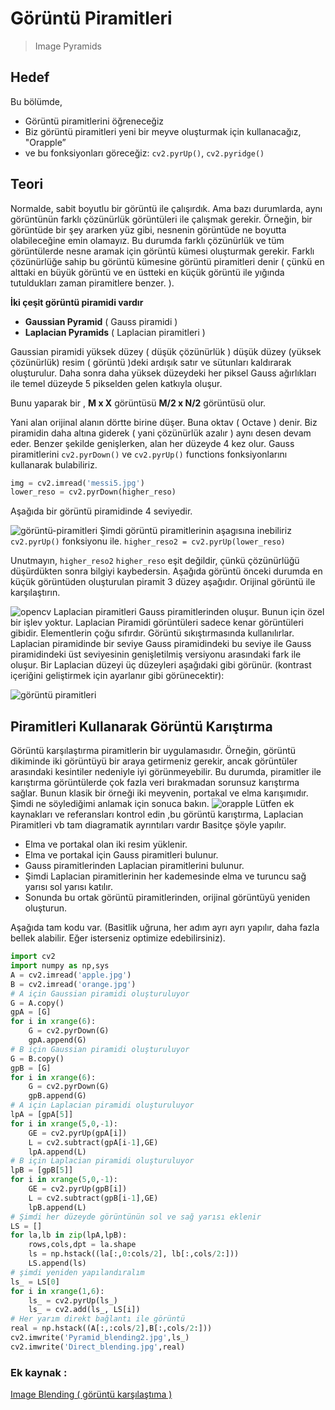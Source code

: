 # Görüntü Piramitleri

> Image Pyramids

## Hedef

Bu bölümde,
- Görüntü piramitlerini öğreneceğiz
- Biz görüntü piramitleri yeni bir meyve oluşturmak için kullanacağız, "Orapple”
- ve bu fonksiyonları göreceğiz: `cv2.pyrUp()`, `cv2.pyridge()`

## Teori

Normalde, sabit boyutlu bir görüntü ile çalışırdık. Ama bazı durumlarda, aynı görüntünün farklı çözünürlük görüntüleri ile çalışmak gerekir. Örneğin, bir görüntüde bir şey ararken yüz gibi, nesnenin görüntüde ne boyutta olabileceğine emin olamayız. Bu durumda farklı çözünürlük ve tüm görüntülerde nesne aramak için görüntü kümesi oluşturmak gerekir. Farklı çözünürlüğe sahip bu görüntü kümesine görüntü piramitleri denir  ( çünkü en alttaki en büyük görüntü ve en üstteki en küçük görüntü ile yığında tutuldukları zaman piramitlere benzer. ).

**İki çeşit görüntü piramidi vardır**
- **Gaussian Pyramid** ( Gauss piramidi )
- **Laplacian Pyramids** ( Laplacian piramitleri )

Gaussian piramidi yüksek düzey ( düşük çözünürlük )  düşük düzey (yüksek çözünürlük) resim ( görüntü )deki ardışık satır ve sütunları kaldırarak oluşturulur. Daha sonra daha yüksek düzeydeki her piksel Gauss ağırlıkları ile temel düzeyde 5 pikselden gelen katkıyla oluşur.

Bunu yaparak bir , **M x X** görüntüsü **M/2 x N/2** görüntüsü olur.

Yani alan orijinal alanın dörtte birine düşer. Buna oktav ( Octave ) denir. Biz piramidin daha altına giderek ( yani çözünürlük azalır ) aynı desen devam eder. Benzer şekilde genişlerken, alan her düzeyde 4 kez olur. Gauss piramitlerini `cv2.pyrDown()` ve `cv2.pyrUp()` functions  fonksiyonlarını kullanarak bulabiliriz.

```python
img = cv2.imread('messi5.jpg')
lower_reso = cv2.pyrDown(higher_reso)
```
Aşağıda bir görüntü piramidinde 4 seviyedir.

![görüntü-piramitleri](https://www.coogger.com/media/images/opencv_messi.jpg?style=center)
Şimdi görüntü piramitlerinin aşagısına inebiliriz `cv2.pyrUp()`  fonksiyonu ile.
`higher_reso2 = cv2.pyrUp(lower_reso)`

Unutmayın, `higher_reso2` `higher_reso` eşit değildir, çünkü çözünürlüğü düşürdükten sonra bilgiyi kaybedersin. Aşağıda görüntü önceki durumda en küçük görüntüden oluşturulan piramit 3 düzey aşağıdır. Orijinal görüntü ile karşılaştırın.

![opencv](https://opencv-python-tutroals.readthedocs.io/en/latest/_images/messiup.jpg?style=center)
Laplacian piramitleri Gauss piramitlerinden oluşur. Bunun için özel bir işlev yoktur. Laplacian Piramidi görüntüleri sadece kenar görüntüleri gibidir. Elementlerin çoğu sıfırdır. Görüntü sıkıştırmasında kullanılırlar. Laplacian piramidinde bir seviye Gauss piramidindeki bu seviye ile Gauss piramidindeki üst seviyesinin genişletilmiş versiyonu arasındaki fark ile oluşur. Bir Laplacian düzeyi üç düzeyleri aşağıdaki gibi görünür. (kontrast içeriğini geliştirmek için ayarlanır gibi görünecektir):

![görüntü piramitleri](https://opencv-python-tutroals.readthedocs.io/en/latest/_images/lap.jpg?style=center)

## Piramitleri Kullanarak Görüntü Karıştırma

Görüntü karşılaştırma piramitlerin bir uygulamasıdır. Örneğin, görüntü dikiminde iki görüntüyü bir araya getirmeniz gerekir, ancak görüntüler arasındaki kesintiler nedeniyle iyi görünmeyebilir. Bu durumda, piramitler ile karıştırma görüntülerde çok fazla veri bırakmadan sorunsuz karıştırma sağlar. Bunun klasik bir örneği iki meyvenin, portakal ve elma karışımıdır. Şimdi ne söylediğimi anlamak için sonuca bakın.
![orapple](https://opencv-python-tutroals.readthedocs.io/en/latest/_images/orapple.jpg?style=center)
Lütfen ek kaynakları ve referansları kontrol edin ,bu görüntü karıştırma, Laplacian Piramitleri vb tam diagramatik ayrıntıları vardır Basitçe şöyle yapılır.

- Elma ve portakal olan iki resim yüklenir.
- Elma ve portakal için Gauss piramitleri bulunur.
- Gauss piramitlerinden Laplacian piramitlerini bulunur.
- Şimdi Laplacian piramitlerinin her kademesinde elma ve turuncu sağ yarısı sol yarısı katılır.
- Sonunda bu ortak görüntü piramitlerinden, orijinal görüntüyü yeniden oluşturun.

Aşağıda tam kodu var. (Basitlik uğruna, her adım ayrı ayrı yapılır, daha fazla bellek alabilir. Eğer isterseniz optimize edebilirsiniz).

```python
import cv2
import numpy as np,sys
A = cv2.imread('apple.jpg')
B = cv2.imread('orange.jpg')
# A için Gaussian piramidi oluşturuluyor
G = A.copy()
gpA = [G]
for i in xrange(6):
    G = cv2.pyrDown(G)
    gpA.append(G)
# B için Gaussian piramidi oluşturuluyor
G = B.copy()
gpB = [G]
for i in xrange(6):
    G = cv2.pyrDown(G)
    gpB.append(G)
# A için Laplacian piramidi oluşturuluyor
lpA = [gpA[5]]
for i in xrange(5,0,-1):
    GE = cv2.pyrUp(gpA[i])
    L = cv2.subtract(gpA[i-1],GE)
    lpA.append(L)
# B için Laplacian piramidi oluşturuluyor
lpB = [gpB[5]]
for i in xrange(5,0,-1):
    GE = cv2.pyrUp(gpB[i])
    L = cv2.subtract(gpB[i-1],GE)
    lpB.append(L)
# Şimdi her düzeyde görüntünün sol ve sağ yarısı eklenir
LS = []
for la,lb in zip(lpA,lpB):
    rows,cols,dpt = la.shape
    ls = np.hstack((la[:,0:cols/2], lb[:,cols/2:]))
    LS.append(ls)
# şimdi yeniden yapılandıralım
ls_ = LS[0]
for i in xrange(1,6):
    ls_ = cv2.pyrUp(ls_)
    ls_ = cv2.add(ls_, LS[i])
# Her yarım direkt bağlantı ile görüntü
real = np.hstack((A[:,:cols/2],B[:,cols/2:]))
cv2.imwrite('Pyramid_blending2.jpg',ls_)
cv2.imwrite('Direct_blending.jpg',real)
```

### Ek kaynak :

[Image Blending ( görüntü karşılaştıma )](http://pages.cs.wisc.edu/~csverma/CS766_09/ImageMosaic/imagemosaic.html)

